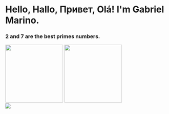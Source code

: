 # Hello, Hallo, Привет, Olá! I'm Gabriel Marino.

### 2 and 7 are the best primes numbers.
<!-- <div></div> -->

<div>
    <img height="180em" src="https://github-readme-stats.vercel.app/api?username=Gabriel-Marino&include_all_commits=true&count_private=true&show_icons=true&theme=ocean_dark"/>
    <img height="180em" src="https://github-readme-stats.vercel.app/api/top-langs/?username=Gabriel-Marino&langs_count=7&layout=compact&hide=shell,gnuplot&theme=ocean_dark"/>
</div>


<div>
    <a href = "https://www.linkedin.com/in/gabriel-marino-de-oliveira-3b0a80221/" target = "_blank"><img src = "https://img.shields.io/badge/-LinkedIn-%230077B5?style=for-the-badge&logo=linkedin&logoColor=white" target="_blank"></a>
    <!-- <a href = "" target = "_blank"><img src = ""></a> -->
</div>